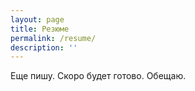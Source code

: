 ```yaml
---
layout: page
title: Резюме
permalink: /resume/
description: ''
---
```


Еще пишу. Скоро будет готово. Обещаю.
